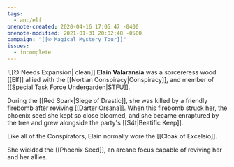 ```yaml
---
tags:
  - anc/elf
onenote-created: 2020-04-16 17:05:47 -0400
onenote-modified: 2021-01-31 20:02:48 -0500
campaign: "[[⍟ Magical Mystery Tour]]"
issues:
  - incomplete
---
```

![[⎋ Needs Expansion| clean]]
**Elain Valaransia** was a sorcereress wood [[Elf]] allied with the [[Nortian Conspiracy|Conspiracy]], and member of [[Special Task Force Undergarden|STFU]]. 

During the [[Red Spark|Siege of Drastic]], she was killed by a friendly firebomb after reviving [[Darter Orsana]]. When this firebomb struck her, the phoenix seed she kept so close bloomed, and she became enraptured by the tree and grew alongside the party's [[S4t|Beatific Keep]].

Like all of the Conspirators, Elain normally wore the [[Cloak of Excelsio]].

She wielded the [[Phoenix Seed]], an arcane focus capable of reviving her and her allies.
